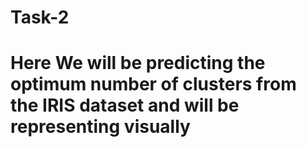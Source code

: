 # Task-2
# Here We will be predicting the optimum number of clusters from the IRIS dataset and will be representing visually
